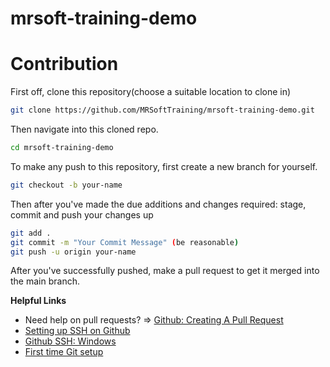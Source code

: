 # mrsoft-training-demo

# Contribution

First off, clone this repository(choose a suitable location to clone in)
```bash
git clone https://github.com/MRSoftTraining/mrsoft-training-demo.git
```

Then navigate into this cloned repo.
```bash
cd mrsoft-training-demo
```

To make any push to this repository, first create a new branch for yourself.
```bash
git checkout -b your-name
```

Then after you've made the due additions and changes required: stage, commit and push your changes up
```bash
git add .
git commit -m "Your Commit Message" (be reasonable)
git push -u origin your-name
```

After you've successfully pushed, make a pull request to get it merged into the main branch.

**Helpful Links**

- Need help on pull requests? => [Github: Creating A Pull Request](https://docs.github.com/en/pull-requests/collaborating-with-pull-requests/proposing-changes-to-your-work-with-pull-requests/creating-a-pull-request)
- [Setting up SSH on Github](https://docs.github.com/en/authentication/connecting-to-github-with-ssh/adding-a-new-ssh-key-to-your-github-account)
- [Github SSH: Windows](https://www.theserverside.com/blog/Coffee-Talk-Java-News-Stories-and-Opinions/GitHub-SSH-Windows-Example)
- [First time Git setup](https://git-scm.com/book/en/v2/Getting-Started-First-Time-Git-Setup)

